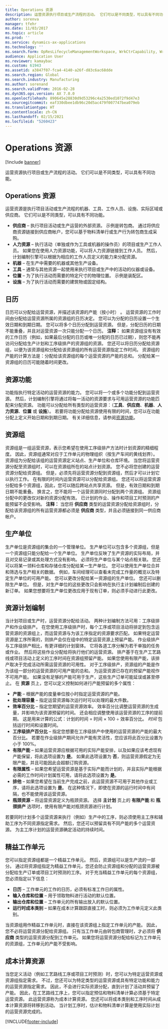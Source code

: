 ```yaml
---
title: Operations 资源
description: 运营资源执行项目或生产流程的活动。 它们可以是不同类型，可以具有不同功能。
author: sorenva
manager: tfehr
ms.date: 11/03/2017
ms.topic: article
ms.prod: ''
ms.service: dynamics-ax-applications
ms.technology: ''
ms.search.form: OpResLifecycleManagementWorkspace, WrkCtrCapability, WrkCtrResourceGroup, WrkCtrResourceAbilityMap, OpResCapacityPlanningWorkspace, WrkCtrCapResGraph, WrkCtrResourceRequirementPart, WrkCtrCapResGraphDialog, WrkCtrResourceCopy, WrkCtrCapResStatistic
audience: Application User
ms.reviewer: kamaybac
ms.custom: 61943
ms.assetid: a3847f07-fca4-4140-a26f-d83c6ac68dde
ms.search.region: Global
ms.search.industry: Manufacturing
ms.author: sorenand
ms.search.validFrom: 2016-02-28
ms.dyn365.ops.version: AX 7.0.0
ms.openlocfilehash: 890645e28830d9d53296c4a2530ed1072f9d47e3
ms.sourcegitcommit: eaf330dbee1db96c20d5ac479f007747bea079eb
ms.translationtype: HT
ms.contentlocale: zh-CN
ms.lasthandoff: 02/15/2021
ms.locfileid: "5260423"
---
```

# <a name="operations-resources"></a>Operations 资源

[!include [banner](../includes/banner.md)]

运营资源执行项目或生产流程的活动。 它们可以是不同类型，可以具有不同功能。 

<a name="operations-resources"></a>Operations 资源
--------------------

运营资源是执行项目活动或生产流程的机器、工具、工作人员、设施、实际区域或供应商。 它们可以是不同类型，可以具有不同功能。

-   **供应商** – 执行项目活动或生产运营的外部资源。 示例是转包商。 通过将供应商资源链接到供应商帐户，您可以基于物料清单行或生产行为转包商生成采购。
-   **人力资源** – 执行活动（单独或作为工具或机器的操作员）的项目或生产工作人员。 如果您在使用人力资源功能，可以将人力资源链接到工作人员。 然后，计划编制引擎可以根据为相应的工作人员定义的能力来分配资源。
-   **机器** – 在生产中需要的机器或其他生产设备。
-   **工具** – 通常与其他资源一起使用来执行项目或生产中的活动的仪器或设备。
-   **位置** – 为了执行活动而需要的特定尺寸的物理位置。 示例是装配区。
-   **设施** – 为了执行活动而需要的建筑物或固定结构。

## <a name="calendars"></a>日历
日历可以分配给运营资源，并描述该资源的产能（按小时） 。 运营资源的工作时间由分配给运营资源所属的资源组的日历决定。 您可以为分配的日历设置一个生效日期和到期日期。 您可以将多个日历分配到运营资源。 但是，分配日历的日期不能重叠，并且对运营资源一次只能分配一个日历。 **注释：** 如果资源组没有有效的工作日历（例如，如果最后分配的日历或唯一分配的日历已过期），则您不能再访问分配给生产计划和工序级排产的资源组的资源。 您还可以将日历分配给资源组，以便为该资源组和分配给该资源组的所有运营资源指定工作时间。 资源组的产能的计算方法是：分配给该资源组的每个运营资源的产能的总和。 分配给某一资源组的日历可能随着时间更改。

## <a name="resource-capabilities"></a>资源功能
功能指执行特定活动的运营资源的能力。 您可以将一个或多个功能分配到运营资源。 然后，计划编制引擎将通过将每一活动的资源要求与可用运营资源的功能匹配来分配资源。 功能可以分配给所有类型的运营资源：（**工具**、**供应商**、**机器**、**人力资源**、**位置** 或 **设施**）。 若要将功能分配给资源使用有限的时间，您可以在功能分配上定义开始日期和到期日期。 有关详细信息，请参阅[资源功能](resource-capabilities.md)。

## <a name="resource-groups"></a>资源组
资源组是一组运营资源，表示您希望在使用工序级排产方法时计划资源的精细程度。 因此，资源组通常对应于工作单元的物理组织（按生产车间的黄线划界）。 资源组为分配给该组的运营资源定义站点、生产单位和仓库环境。 当您将运营资源分配至资源组时，可以在资源组所在的站点计划资源。 您不必将您创建的运营资源分配给资源组。 但是，必须先将运营资源分配到资源组，然后才可以计划它以执行工作。 在有限的时间内运营资源可以分配给资源组。 您还可以将运营资源分配给多个资源组，因此，您可以随后跨站点共享资源。 但是，有效日期和到期日期不能重叠。 换言之，您不能将一个运营资源同时分配到两个资源组。 资源组分配中的更改仅对新的资源分配有效。 已计划的作业、操作和项目工时预测的产能预留不会受影响。 **注释：** 当您将 **供应商** 类型的运营资源分配给资源组时，分配给该资源组的所有运营资源都必须是 **供应商** 类型，并且必须链接到同一供应商帐户。

## <a name="production-units"></a>生产单位
生产单位是资源组的集合的一个管理单位。 生产单位可以包含多个资源组，但是一个资源组只能分配给一个生产单位。 生产单位反映了生产资源的实际布局，并且对交易记录或其处理方式没有影响。 必须将生产单位与某个站点相关联。 您还可以将某一领料仓库和存储仓库分配给某一生产单位。 您可以使用生产单位合并和筛选与生产相关的数据。 例如，车间经理可以查看未完成工作量的概览以及特定生产单位的可用产能。 您可以更改分配给某一资源组的生产单位。 您还可以删除生产单位。 但是，对生产单位的这些更改只会影响在执行主计划编制后创建的新订单。 如果您想要将生产单位更改应用于现有订单，则必须手动进行此更改。

## <a name="resource-scheduling"></a>资源计划编制
当计划项目或生产时，运营资源分配给活动。 两种计划编制方法可用：工序级排产和作业级排产。 在您使用工序级排产时，每个工序或项目活动将排定到包含运营资源的资源组上，而运营资源与为该工序指定的资源要求匹配。 如果特定运营资源是工序所需的，则排产会仅在组中的特定运营资源上预留产能。 作业级排产与工序级排产相比，有更详细的计划窗体。 它将各道工序分解为若干单独的任务或作业。 然后将这些作业分配给将执行他们的运营资源。 排产基于在生产工艺路线或项目活动上定义的工序时间在资源组预留产能。 如果您使用有限产能，该排产取决于完成活动所需运营资源的可用性。 对于工序级排产，资源组的产能是作为该组一部分的运营资源的可用产能的总和。 为运营资源已存在的预留产能视作不可用产能。 如果没有足够的产能可用于生产，这些生产订单可能延误或甚至停止。 在 **资源** 页上，您可以定义控制如何进行产能预留的多个属性：

-   **产能** – 根据产能的度量单位按小时指定运营资源的产能。
-   **批处理容量** – 指定运营资源每次运行时可以处理的最大件数。
-   **效率百分比** – 指定您期望的运营资源效率。 效率百分比调整运营资源的生成量，并影响为该资源预留的时间。 还会相应调整使用该运营资源的工序的提前期。 这是用来计算的公式：计划的时间 = 时间 × 100 ÷ 效率百分比。 *时间* 包括运行时间和设置时间。
-   **工序级排产百分比** – 指定您想要在工序级排产中使用的运营资源的产能的最大百分比。 若要在作业级排产期间允许产能有灵活性，您应该将此百分比设置为小于 100%。
-   **有限产能** – 如果运营资源应根据可用的实际产能安排，以及如果应该考虑现有产能保留，将此选项设置为 **是**。 如果此选项设置为 **否**，则运营资源假定为无限产能，并且可能因此会超额订购资源。
-   **有限属性** – 如果您希望运营资源是基于实际产能而计划的，并且实际产能根据必需的工作时间计划属性可用，请将此选项设置为 **是**。
-   **排他** – 如果您希望在当前生产完成之前，此运营资源不可用于其他作业或工序，请将此选项设置为 **是**。 在这种情况下，即使在资源的运行时间中有间隔，也不能使用该运营资源。
-   **瓶颈资源** – 将运营资源定义为瓶颈资源。 选择 **主计划** 页上的 **有限产能** 和 **瓶颈排产** 选项时，使用有限产能对瓶颈资源进行计划。

若要同时计划多个运营资源来执行（例如）生产中的工序，则必须使用主工序和辅助工序为不同资源指定需求。 然后，您还可以预留具有不同产能的多个运营资源。 为主工序计划的运营资源确定活动的持续时间。

## <a name="lean-work-cells"></a>精益工作单元
您可以指定资源组都是一个精益工作单元。 然后，资源组可以是生产流的一部分。 通过将资源组指定为精益工作单元，您还会防止资源组和分配的运营资源被分配给生产订单或项目工时预测的工序。 对于充当精益工作单元的每个资源组，您必须指定以下信息：

-   **日历** – 工作单元的工作的日历，必须有标准工作日的属性。
-   **输入仓库和位置** – 用于领取物料进行活动的默认位置。
-   **输出仓库和位置** – 工作单元的所有输出放入的默认位置。
-   **运行时成本类别** – 如果在成本计算跟踪直接工时，则必须为工作单元定义此类别。

当资源组用作精益工作单元时，直接在该资源组上指定工作单元的产能。 因此，您不必将运营资源分配给资源组。 只有当工作单元由转包商管理时，才必须将 **供应商** 类型的运营资源分配到工作单元。 如果您将运营资源分配给标记为工作单元的资源组，工作单元的产能不受影响。

## <a name="costing-resources"></a>成本计算资源
当您定义活动（例如工艺路线工序或项目工时预测）时，您可以为特定运营资源或资源组指定需求。 不过，您还可以为特定类型的运营资源或具有特定功能和能力的运营资源指定需求。 因此，不会进行实际资源分配，直到计划了活动并预留了产能。 因此，在工艺路线工序上，您可以指定预估和物料清单计算必须基于特定运营资源。 此运营资源称为成本计算资源。 您还可以将成本类别和工序时间从成本计算资源将转移到活动。 当计划工序时，估计和物料清单计算是使用实际计划的运营资源完成的。





[!INCLUDE[footer-include](../../includes/footer-banner.md)]